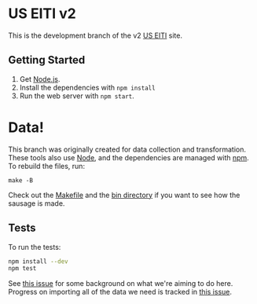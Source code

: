 # US EITI v2
This is the development branch of the v2 [US EITI](https://useiti.doi.gov) site.

## Getting Started
1. Get [Node.js](https://nodejs.org).
2. Install the dependencies with `npm install`
3. Run the web server with `npm start`.

# Data!
This branch was originally created for data collection and transformation.
These tools also use [Node](https://nodejs.org/), and the dependencies are
managed with [npm](https://www.npmjs.com/). To rebuild the files, run:

```
make -B
```

Check out the [Makefile](Makefile) and the [bin directory](bin/) if you want to
see how the sausage is made.

## Tests
To run the tests:

```sh
npm install --dev
npm test
```

See [this issue](https://github.com/18F/doi-extractives-data/issues/493) for
some background on what we're aiming to do here. Progress on importing all of
the data we need is tracked in
[this issue](https://github.com/18F/doi-extractives-data/issues/496).
